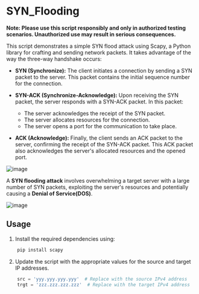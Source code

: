 # SYN_Flooding

__Note: Please use this script responsibly and only in authorized testing scenarios. Unauthorized use may result in serious consequences.__

This script demonstrates a simple SYN flood attack using Scapy, a Python library for crafting and sending network packets. It takes advantage of the way the three-way handshake occurs:

- __SYN (Synchronize):__ The client initiates a connection by sending a SYN packet to the server. This packet contains the initial sequence number for the connection.

- __SYN-ACK (Synchronize-Acknowledge):__ Upon receiving the SYN packet, the server responds with a SYN-ACK packet. In this packet:

  - The server acknowledges the receipt of the SYN packet.
  - The server allocates resources for the connection.
  - The server opens a port for the communication to take place.

- __ACK (Acknowledge):__ Finally, the client sends an ACK packet to the server, confirming the receipt of the SYN-ACK packet. This ACK packet also acknowledges the server's allocated resources and the opened port.

![image](https://github.com/user-attachments/assets/9a8d66d7-d398-4e9c-8705-f49fd6c3cc00)

A __SYN flooding attack__ involves overwhelming a target server with a large number of SYN packets, exploiting the server's resources and potentially causing a __Denial of Service(DOS)__. 

![image](https://github.com/user-attachments/assets/599b4e46-622b-413f-a29f-f0a31cc13ac4)


## Usage

1. Install the required dependencies using:

```bash
    pip install scapy
```

2. Update the script with the appropriate values for the source and target IP addresses.

```python
    src = 'yyy.yyy.yyy.yyy'  # Replace with the source IPv4 address 
    trgt = 'zzz.zzz.zzz.zzz'  # Replace with the target IPv4 address 
```


